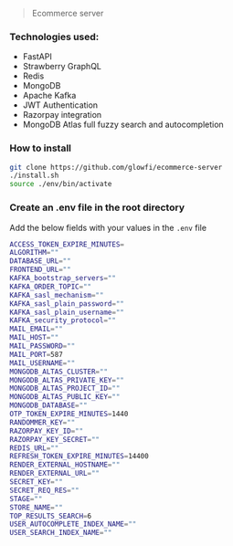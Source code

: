 > Ecommerce server

### Technologies used:

-   FastAPI
-   Strawberry GraphQL
-   Redis
-   MongoDB
-   Apache Kafka
-   JWT Authentication
-   Razorpay integration
-   MongoDB Atlas full fuzzy search and autocompletion

### How to install

```sh
git clone https://github.com/glowfi/ecommerce-server
./install.sh
source ./env/bin/activate
```

### Create an .env file in the root directory

Add the below fields with your values in the `.env` file

```sh
ACCESS_TOKEN_EXPIRE_MINUTES=
ALGORITHM=""
DATABASE_URL=""
FRONTEND_URL=""
KAFKA_bootstrap_servers=""
KAFKA_ORDER_TOPIC=""
KAFKA_sasl_mechanism=""
KAFKA_sasl_plain_password=""
KAFKA_sasl_plain_username=""
KAFKA_security_protocol=""
MAIL_EMAIL=""
MAIL_HOST=""
MAIL_PASSWORD=""
MAIL_PORT=587
MAIL_USERNAME=""
MONGODB_ALTAS_CLUSTER=""
MONGODB_ALTAS_PRIVATE_KEY=""
MONGODB_ALTAS_PROJECT_ID=""
MONGODB_ALTAS_PUBLIC_KEY=""
MONGODB_DATABASE=""
OTP_TOKEN_EXPIRE_MINUTES=1440
RANDOMMER_KEY=""
RAZORPAY_KEY_ID=""
RAZORPAY_KEY_SECRET=""
REDIS_URL=""
REFRESH_TOKEN_EXPIRE_MINUTES=14400
RENDER_EXTERNAL_HOSTNAME=""
RENDER_EXTERNAL_URL=""
SECRET_KEY=""
SECRET_REQ_RES=""
STAGE=""
STORE_NAME=""
TOP_RESULTS_SEARCH=6
USER_AUTOCOMPLETE_INDEX_NAME=""
USER_SEARCH_INDEX_NAME=""
```
